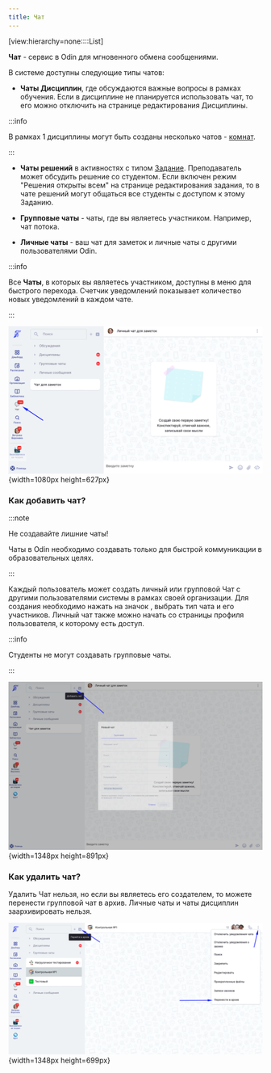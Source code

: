 ```yaml
---
title: Чат
---
```


[view:hierarchy=none::::List]

**Чат** - сервис в Odin для мгновенного обмена сообщениями.

В системе доступны следующие типы чатов:

-  **Чаты Дисциплин**, где обсуждаются важные вопросы в рамках обучения. Если в дисциплине не планируется использовать чат, то его можно отключить на странице редактирования Дисциплины.

:::info 

В рамках 1 дисциплины могут быть созданы несколько чатов - [комнат](https://informa.gitbook.io/odin/kommunikaciya/chat/komnata-discipliny).

:::

-  **Чаты решений** в активностях с типом [Задание](https://informa.gitbook.io/odin/struktura/aktivnosti/zadanie). Преподаватель может обсудить решение со студентом. Если включен режим "Решения открыты всем" на странице редактирования задания, то в чате решений могут общаться все студенты с доступом к этому Заданию.

-  **Групповые чаты** - чаты, где вы являетесь участником. Например, чат потока.

-  **Личные чаты** - ваш чат для заметок и личные чаты с другими пользователями Odin.

:::info 

Все **Чаты**, в которых вы являетесь участником, доступны в меню для быстрого перехода. Счетчик уведомлений показывает количество новых уведомлений в каждом чате.

:::

![](./chat.png){width=1080px height=627px}

### **Как добавить чат?**

:::note 

Не создавайте лишние чаты!

Чаты в Odin необходимо создавать только для быстрой коммуникации в образовательных целях.

:::

Каждый пользователь может создать личный или групповой Чат с другими пользователями системы в рамках своей организации. Для создания необходимо нажать на значок , выбрать тип чата и его участников. Личный чат также можно начать со страницы профиля пользователя, к которому есть доступ.

:::info 

Студенты не могут создавать групповые чаты.

:::

![](./chat-2.png){width=1348px height=891px}

### **Как удалить чат?**

Удалить Чат нельзя, но если вы являетесь его создателем, то можете перенести групповой чат в архив. Личные чаты и чаты дисциплин заархивировать нельзя.

![](./chat-3.png){width=1348px height=699px}